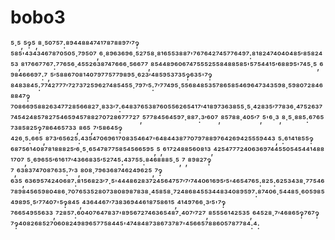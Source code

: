 # bobo3
⁵·⁵,⁵‽⁵,⁸·⁵⁰⁷⁵⁷:⁸⁹⁴⁴⁸⁸⁴⁷⁴¹⁷⁸⁷⁸⁸⁹⁷′⁷‽⁵⁸⁵'⁴³⁴³⁴⁶⁷⁸⁷⁰⁵⁰⁵·⁷⁹⁵⁰⁷,⁶·⁸⁹⁶³⁶⁹⁶·⁵²⁷⁵⁸·⁸¹⁶⁵⁵³⁸⁸⁷'⁷⁶⁷⁶⁴²⁷⁴⁵⁷⁷⁶⁴⁹⁷:⁸¹⁸²⁴⁷⁴⁰⁴⁰⁴⁸⁵′⁸⁵⁸²⁴⁵³,⁸¹⁷⁶⁶⁷⁷⁶⁷:⁷⁷⁶⁵⁶·⁴⁵⁵²⁶³⁸⁷⁴⁷⁶⁶⁶·⁵⁶⁶⁷⁷,⁸⁵⁴⁴⁸⁹⁶⁰⁶⁷⁴⁷⁵⁵⁵²⁵⁵⁸⁴⁸⁸⁵⁸⁵'⁵⁷⁵⁴⁴¹⁵′⁶⁸⁸⁹⁵'⁷⁴⁵·⁵,⁶⁹⁸⁴⁶⁶⁶⁹⁷:⁷,⁵′⁵⁸⁸⁶⁷⁰⁸¹⁴⁰⁷⁹⁷⁷⁵⁷⁷⁹⁸⁹⁵·⁶²³′⁴⁸⁵⁹⁵³⁷³⁵‽⁶³⁵'⁷‽⁸⁴⁸³⁸⁴⁵:⁷⁷⁴²⁷⁷⁷′⁷²⁷³⁷²⁵⁹⁶²⁷⁴⁸⁵⁴⁵⁵·⁷⁹⁷′⁵:⁷′⁷⁷⁴⁹⁵·⁵⁵⁶⁸⁴⁸⁵³⁵⁷⁸⁶⁵⁸⁵⁴⁶⁹⁶⁴⁷³⁴³⁵⁹⁸·⁵⁹⁸⁰⁷²⁸⁴⁶⁸⁸⁴⁷‽⁷⁰⁸⁶⁶⁹⁵⁸⁸²⁶³⁴⁷⁷²⁸⁵⁶⁶⁸²⁷·⁸³³′⁷:⁶⁴⁸³⁷⁶⁵³⁸⁷⁶⁰⁵⁵⁶²⁶⁵⁴¹⁷′⁴¹⁸⁹⁷³⁶³⁸⁵⁵·⁵·⁴²⁸³⁵′⁷⁷⁸³⁶·⁴⁷⁵²⁶³⁷⁷⁴⁵⁴²⁴⁸⁵⁷⁸²⁷⁵⁴⁶⁵⁹⁴⁵⁷⁸⁸²⁷⁰⁷²⁸⁶⁷⁷⁷²⁷,⁵⁷⁷⁸⁴⁵⁶⁴⁵⁹⁷·⁸⁸⁷:³′⁶⁰⁷,⁸⁵⁷⁸⁸·⁴⁰⁵′⁷,⁵'⁶·³,⁸·⁵·⁸⁸⁵:⁶⁷⁶⁵⁷³⁸⁵⁸²⁵‽⁷⁸⁶⁴⁶⁵⁷³³,⁸⁶⁵,⁷′⁵⁸⁶⁴⁵‽⁴²⁶·⁵:⁶⁶⁵,⁸⁷³′⁶⁵⁶²⁵:⁴³⁵⁴⁷⁰⁶⁹⁶¹⁷⁰⁸³⁵⁴⁶⁴⁷'⁶⁴⁸⁴⁴³⁸⁷⁷⁰⁷⁹⁷⁸⁸⁹⁷⁶⁴²⁶⁹⁴²⁵⁵⁵⁹⁴⁴³,⁵:⁶¹⁴¹⁸⁵⁵‽⁶⁸⁷⁵⁶¹⁴⁰⁸⁷⁸¹⁸⁸⁸²⁵′⁶·⁵·⁶⁵⁴⁷⁸⁷⁷⁵⁸⁵⁴⁵⁶⁶⁵⁹⁵,⁵,⁶¹⁷²⁴⁸⁸⁵⁶⁰⁸¹³,⁴²⁵⁴⁷⁷⁷²⁴⁰⁶³⁶⁹⁷⁴⁴⁵⁵⁰⁵⁴⁵⁴⁴¹⁴⁸⁸¹⁷⁰⁷,⁵·⁶⁹⁶⁵⁵′⁶¹⁶¹⁷′⁴³⁶⁶⁸³⁵′⁵²⁷⁴⁵:⁴³⁷⁵⁵:⁸⁴⁶⁸⁸⁸⁵·⁵,⁷,⁸⁹⁸²⁷‽⁷,⁶³⁸³⁷⁴⁷⁰⁸⁷⁶³⁵:⁷′³,⁸⁰⁸·⁷⁹⁶³⁶⁸⁷⁴⁶²⁴⁹⁶²⁵,⁷‽⁶³⁵,⁶³⁶⁹⁵⁷⁴²⁴⁰⁶⁸⁷:⁸¹⁵⁶⁸²³′⁷·⁵'⁴⁴⁴⁸⁶²⁸³⁷²⁴⁵⁶⁴⁷⁵⁷′⁷′⁷⁴⁴⁰⁶¹⁶⁹⁵′⁵'⁴⁶⁵⁴⁷⁶⁵:⁸²⁵:⁶²⁵³⁴³⁸·⁷⁷⁵⁴⁶⁷⁸⁹⁸⁴⁵⁶⁵⁹⁸⁰⁴⁸⁶·⁷⁰⁷⁶⁵³⁵²⁸⁰⁷³⁸⁰⁸⁹⁸⁷⁸³⁸·⁴⁵⁸⁵⁸·⁷²⁴⁸⁶⁸⁴⁵⁵³⁴⁴⁸³⁴⁰⁸⁹⁵⁹⁷:⁸⁷⁴⁰⁶·⁵⁴⁴⁸⁵·⁶⁰⁵⁹⁸⁵⁴⁹⁸⁹⁵·⁵′⁷⁷⁴⁰⁷'⁵‽⁸⁴⁵,⁴³⁶⁴⁴⁶⁷′⁷³⁸³⁶⁹⁴⁴⁶¹⁸⁷⁵⁸⁶¹⁵,⁴¹⁴⁹⁷⁶⁶·³′⁵'⁷‽⁷⁶⁶⁵⁴⁹⁵⁵⁶³³,⁷²⁸⁵⁷:⁶⁰⁴⁰⁷⁶⁴⁷⁸³⁷'⁸⁹⁵⁶⁷²⁷⁴⁶³⁶⁵⁴⁸⁷·⁴⁰⁷′⁷²⁷,⁸⁵⁵⁵⁶¹⁴²⁵³⁵,⁶⁴⁵²⁸·⁷′⁴⁶⁸⁶⁵‽⁷⁶⁷‽⁷‽⁴⁰⁸²⁶⁸⁵²⁷⁰⁶⁰⁸²⁴⁹⁸⁹⁶⁵⁷⁷⁵⁸⁴⁴⁵'⁴⁷⁴⁸⁴⁸⁷³⁸⁶⁷³⁷⁸⁷'⁴⁵⁶⁶⁵⁷⁸⁸⁶⁰⁵⁷⁸⁷⁷⁸⁴:⁴:
